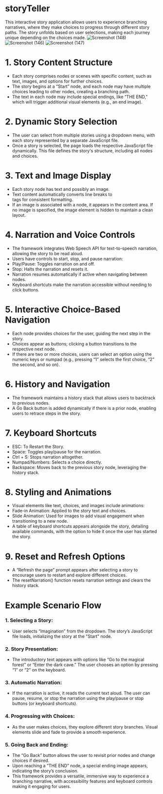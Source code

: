 # storyTeller
This interactive story application allows users to experience branching narratives, where they make choices to progress through different story paths. The story unfolds based on user selections, making each journey unique depending on the choices made.
![Screenshot (148)](https://github.com/user-attachments/assets/4baf7453-9f80-4bb0-a3c0-48b7095fca62)
![Screenshot (146)](https://github.com/user-attachments/assets/7ee3f8fa-b17e-469f-87d1-9f3708e433d2)
![Screenshot (147)](https://github.com/user-attachments/assets/e7567c2c-080d-43db-bfb9-77d4d19dc42b)


# 1. Story Content Structure
  - Each story comprises nodes or scenes with specific content, such as text, images, and options for further choices.
  - The story begins at a “Start” node, and each node may have multiple choices leading to other nodes, creating a branching path.
  - The text in each node may include special endings, like “THE END,” which will trigger additional visual elements (e.g., an end image).
# 2. Dynamic Story Selection
  - The user can select from multiple stories using a dropdown menu, with each story represented by a separate JavaScript file.
  - Once a story is selected, the page loads the respective JavaScript file dynamically. This file defines the story's structure, including all nodes and choices.
# 3. Text and Image Display
  - Each story node has text and possibly an image.
  - Text content automatically converts line breaks to <br> tags for consistent formatting.
  - If an image is associated with a node, it appears in the content area. If no image is specified, the image element is hidden to maintain a clean layout.
# 4. Narration and Voice Controls
  - The framework integrates Web Speech API for text-to-speech narration, allowing the story to be read aloud.
  - Users have controls to start, stop, and pause narration:
  - Play/Pause: Toggles narration on and off.
  - Stop: Halts the narration and resets it.
  - Narration resumes automatically if active when navigating between nodes.
  - Keyboard shortcuts make the narration accessible without needing to click buttons.
# 5. Interactive Choice-Based Navigation
  - Each node provides choices for the user, guiding the next step in the story.
  - Choices appear as buttons; clicking a button transitions to the respective next node.
  - If there are two or more choices, users can select an option using the numeric keys or numpad (e.g., pressing “1” selects the first choice, “2” the second, and so on).
# 6. History and Navigation
  - The framework maintains a history stack that allows users to backtrack to previous nodes.
  - A Go Back button is added dynamically if there is a prior node, enabling users to retrace steps in the story.
# 7. Keyboard Shortcuts
  - ESC: To Restart the Story.
  - Space: Toggles play/pause for the narration.
  - Ctrl + S: Stops narration altogether.
  - Numpad/Numbers: Selects a choice directly.
  - Backspace: Moves back to the previous story node, leveraging the history stack.
# 8. Styling and Animations
  - Visual elements like text, choices, and images include animations:
  - Fade-in Animation: Applied to the story text and choices.
  - Slide Animation: Used for images to add visual engagement when transitioning to a new node.
  - A table of keyboard shortcuts appears alongside the story, detailing available commands, with the option to hide it once the user has started the story.
# 9. Reset and Refresh Options
  - A “Refresh the page” prompt appears after selecting a story to encourage users to restart and explore different choices.
  - The resetNarration() function resets narration settings and clears the history stack.
# Example Scenario Flow
### 1. Selecting a Story:
  - User selects “Imagination” from the dropdown. The story’s JavaScript file loads, initializing the story at the "Start" node.
### 2. Story Presentation:
  - The introductory text appears with options like “Go to the magical forest” or “Enter the dark cave.” The user chooses an option by pressing “1” or “2” on the keyboard.
### 3. Automatic Narration:
  - If the narration is active, it reads the current text aloud. The user can pause, resume, or stop the narration using the play/pause or stop buttons (or keyboard shortcuts).
### 4. Progressing with Choices:
  - As the user makes choices, they explore different story branches. Visual elements slide and fade to provide a smooth experience.
### 5. Going Back and Ending:
  - The “Go Back” button allows the user to revisit prior nodes and change choices if desired.
  - Upon reaching a “THE END” node, a special ending image appears, indicating the story’s conclusion.
  - This framework provides a versatile, immersive way to experience a branching narrative, with accessibility features and keyboard controls making it engaging for users.
